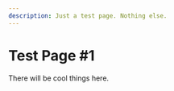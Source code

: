 ```yaml
---
description: Just a test page. Nothing else.
---
```


# Test Page #1

There will be cool things here.
